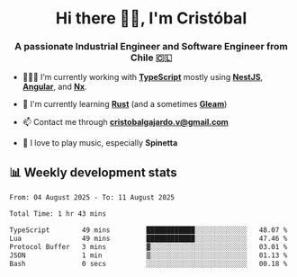 <h1 align="center">Hi there ✌🏻, I'm Cristóbal</h1>
<h3 align="center">A passionate Industrial Engineer and Software Engineer from Chile 🇨🇱</h3>

- 🧑🏻‍💻 I’m currently working with **[TypeScript](https://www.typescriptlang.org)** mostly using **[NestJS](https://nestjs.com)**, **[Angular](https://angular.io)**, and **[Nx](https://nx.dev)**.

- 🌱 I'm currently learning **[Rust](https://www.rust-lang.org)** (and a sometimes **[Gleam](https://gleam.run/)**)

- 📫 Contact me through **cristobalgajardo.v@gmail.com**

- 🎸 I love to play music, especially **Spinetta**

## 📊 Weekly development stats

<!--START_SECTION:waka-->

```txt
From: 04 August 2025 - To: 11 August 2025

Total Time: 1 hr 43 mins

TypeScript        49 mins         ████████████░░░░░░░░░░░░░   48.07 %
Lua               49 mins         ████████████░░░░░░░░░░░░░   47.46 %
Protocol Buffer   3 mins          ▓░░░░░░░░░░░░░░░░░░░░░░░░   03.01 %
JSON              1 min           ▒░░░░░░░░░░░░░░░░░░░░░░░░   01.13 %
Bash              0 secs          ░░░░░░░░░░░░░░░░░░░░░░░░░   00.18 %
```

<!--END_SECTION:waka-->
